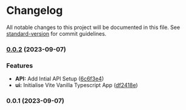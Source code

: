 # Changelog

All notable changes to this project will be documented in this file. See [standard-version](https://github.com/conventional-changelog/standard-version) for commit guidelines.

### [0.0.2](https://github.com/SgiobairOg/MusiKani/compare/v0.0.1...v0.0.2) (2023-09-07)


### Features

* **API:** Add Intial API Setup ([6c6f3e4](https://github.com/SgiobairOg/MusiKani/commit/6c6f3e46ffe36d1dbc35cdff24aa35bf8e40898f))
* **ui:** Initialise Vite Vanilla Typescript App ([df2418e](https://github.com/SgiobairOg/MusiKani/commit/df2418eb75c3a2e43969da679442bc34c082af60))

### 0.0.1 (2023-09-07)

